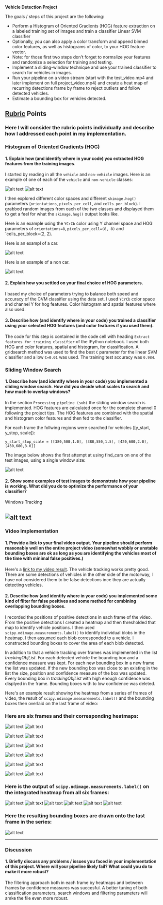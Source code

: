 **Vehicle Detection Project**

The goals / steps of this project are the following:

* Perform a Histogram of Oriented Gradients (HOG) feature extraction on a labeled training set of images and train a classifier Linear SVM classifier
* Optionally, you can also apply a color transform and append binned color features, as well as histograms of color, to your HOG feature vector. 
* Note: for those first two steps don't forget to normalize your features and randomize a selection for training and testing.
* Implement a sliding-window technique and use your trained classifier to search for vehicles in images.
* Run your pipeline on a video stream (start with the test_video.mp4 and later implement on full project_video.mp4) and create a heat map of recurring detections frame by frame to reject outliers and follow detected vehicles.
* Estimate a bounding box for vehicles detected.

[//]: # (Image References)
[image1]: ./output_images/car.png
[image15]: ./output_images/noncar.png
[image2]: ./output_images/hog_car.png
[image25]: ./output_images/hog_noncar.png
[image3]: ./examples/sliding_windows.jpg
[image4]: ./examples/sliding_window.jpg
[image500]: ./output_images/frame0.png
[image501]: ./output_images/heatmap0.png
[image510]: ./output_images/frame1.png
[image511]: ./output_images/heatmap1.png
[image520]: ./output_images/frame2.png
[image521]: ./output_images/heatmap2.png
[image530]: ./output_images/frame3.png
[image531]: ./output_images/heatmap3.png
[image540]: ./output_images/frame4.png
[image541]: ./output_images/heatmap4.png
[image550]: ./output_images/frame5.png
[image551]: ./output_images/heatmap5.png
[image60]: ./output_images/label0.png
[image61]: ./output_images/label1.png
[image62]: ./output_images/label2.png
[image63]: ./output_images/label3.png
[image64]: ./output_images/label4.png
[image65]: ./output_images/label5.png
[image7]: ./output_images/boxes.png
[video1]: ./project_video.mp4

## [Rubric](https://review.udacity.com/#!/rubrics/513/view) Points
### Here I will consider the rubric points individually and describe how I addressed each point in my implementation.  


### Histogram of Oriented Gradients (HOG)

#### 1. Explain how (and identify where in your code) you extracted HOG features from the training images.

I started by reading in all the `vehicle` and `non-vehicle` images.  Here is an example of one of each of the `vehicle` and `non-vehicle` classes:

![alt text][image1]
![alt text][image15]

I then explored different color spaces and different `skimage.hog()` parameters (`orientations`, `pixels_per_cell`, and `cells_per_block`).  I grabbed random images from each of the two classes and displayed them to get a feel for what the `skimage.hog()` output looks like.

Here is an example using the `YCrCb` color using Y channel space and HOG parameters of `orientations=8`, `pixels_per_cell=(8, 8)` and `cells_per_block=(2, 2).

Here is an exampl of a car.

![alt text][image2]

Here is an example of a non car.

![alt text][image25]

#### 2. Explain how you settled on your final choice of HOG parameters.

I based my choice of parameters trying to balance both speed and accuracy of the CVM classifier using the data set.
I used `YCrCb` color space and channel Y for hog features. Color histogram and spatial features where also used.

#### 3. Describe how (and identify where in your code) you trained a classifier using your selected HOG features (and color features if you used them).

The code for this step is contained in the code cell with heading `Extract features for training classifier` of the IPython notebook.
I used both HOG and color features, spatial and histogram, for classification. 
A gridsearch method was used to find the best `C` parameter for the linear SVM classifier and a low `C=0.01` was used. The training test accuracy was `0.984`.

### Sliding Window Search

#### 1. Describe how (and identify where in your code) you implemented a sliding window search.  How did you decide what scales to search and how much to overlap windows?

In the section `Processing pipeline (sub)` the sliding window search is implemented. HOG features are calculated once for the complete channel 0 following the project tips. The HOG features are combined with the spatial and histogram color features and then fed to the classifier.

For each frame the follwing regions were searched for vehicles ([y_start, y_stop, scale]):

`y_start_stop_scale = [[380,500,1.0], [380,550,1.5], [420,600,2.0], [450,680,3.0]]`

The image below shows the first attempt at using find_cars on one of the test images, using a single window size:

![alt text][image3]

#### 2. Show some examples of test images to demonstrate how your pipeline is working.  What did you do to optimize the performance of your classifier?

Windows 
Tracking

![alt text][image4]
---

### Video Implementation

#### 1. Provide a link to your final video output.  Your pipeline should perform reasonably well on the entire project video (somewhat wobbly or unstable bounding boxes are ok as long as you are identifying the vehicles most of the time with minimal false positives.)
Here's a [link to my video result](./project_video_out.mp4).
The vehicle tracking works pretty good. There are some detections of vehicles in the other side of the motorway, I have not considered them to be false detections ince they are actually detecting vehicles.


#### 2. Describe how (and identify where in your code) you implemented some kind of filter for false positives and some method for combining overlapping bounding boxes.

I recorded the positions of positive detections in each frame of the video.  From the positive detections I created a heatmap and then thresholded that map to identify vehicle positions.  I then used `scipy.ndimage.measurements.label()` to identify individual blobs in the heatmap.  I then assumed each blob corresponded to a vehicle.  I constructed bounding boxes to cover the area of each blob detected.

In addition to that a vehicle tracking over frames was implemented in the list *trackingObjList*. For each detected vehicle the bounding box and a confidence measure was kept. For each new bounding box in a new frame the list was updated. If the new bounding box was close to an existing in the list the size, position and confidence measure of the box was updated. Every bounding box in *trackingObjList* with high enough confidence was displyed in the frame. Bounding boxes with to low confidence was deleted. 

Here's an example result showing the heatmap from a series of frames of video, the result of `scipy.ndimage.measurements.label()` and the bounding boxes then overlaid on the last frame of video:

### Here are six frames and their corresponding heatmaps:

![alt text][image500]
![alt text][image501]


![alt text][image510]
![alt text][image511]


![alt text][image520]
![alt text][image521]


![alt text][image530]
![alt text][image531]


![alt text][image540]
![alt text][image541]


![alt text][image550]
![alt text][image551]

### Here is the output of `scipy.ndimage.measurements.label()` on the integrated heatmap from all six frames:
![alt text][image60]
![alt text][image61]
![alt text][image62]
![alt text][image63]
![alt text][image64]
![alt text][image65]

### Here the resulting bounding boxes are drawn onto the last frame in the series:
![alt text][image7]



---

### Discussion

#### 1. Briefly discuss any problems / issues you faced in your implementation of this project.  Where will your pipeline likely fail?  What could you do to make it more robust?

The filtering approach both in each frame by heatmaps and between frames by confidence measures was succesful. A better tuning of both classification parameters, search windows and filtering parameters will amke the file even more robust.


